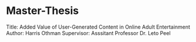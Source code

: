 # Master-Thesis
Title: Added Value of User-Generated Content in Online Adult Entertainment
Author: Harris Othman
Supervisor: Asssitant Professor Dr. Leto Peel
